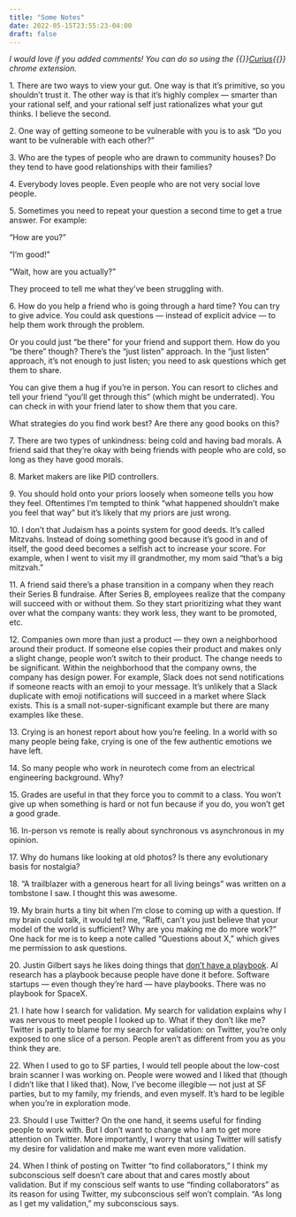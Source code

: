 ```yaml
---
title: "Some Notes"
date: 2022-05-15T23:55:23-04:00
draft: false
---
```


_I would love if you added comments! You can do so using the {{<rawhtml>}}<a href="https://curius.app" target="_blank">Curius</a>{{</rawhtml>}} chrome extension._

1\. There are two ways to view your gut. One way is that it’s primitive, so you shouldn’t trust it. The other way is that it’s highly complex — smarter than your rational self, and your rational self just rationalizes what your gut thinks. I believe the second.

2\. One way of getting someone to be vulnerable with you is to ask “Do you want to be vulnerable with each other?”

3\. Who are the types of people who are drawn to community houses? Do they tend to have good relationships with their families?

4\. Everybody loves people. Even people who are not very social love people.

5\. Sometimes you need to repeat your question a second time to get a true answer. For example:

“How are you?”

“I’m good!”

“Wait, how are you actually?”

They proceed to tell me what they’ve been struggling with.

6\. How do you help a friend who is going through a hard time? You can try to give advice. You could ask questions — instead of explicit advice — to help them work through the problem.

Or you could just “be there” for your friend and support them. How do you “be there” though? There’s the “just listen” approach. In the “just listen” approach, it’s not enough to just listen; you need to ask questions which get them to share.

You can give them a hug if you’re in person. You can resort to cliches and tell your friend “you’ll get through this” (which might be underrated). You can check in with your friend later to show them that you care.

What strategies do you find work best? Are there any good books on this?

7\. There are two types of unkindness: being cold and having bad morals. A friend said that they’re okay with being friends with people who are cold, so long as they have good morals.

8\. Market makers are like PID controllers.

9\. You should hold onto your priors loosely when someone tells you how they feel. Oftentimes I’m tempted to think “what happened shouldn’t make you feel that way” but it’s likely that my priors are just wrong.

10\. I don’t that Judaism has a points system for good deeds. It’s called Mitzvahs. Instead of doing something good because it’s good in and of itself, the good deed becomes a selfish act to increase your score. For example, when I went to visit my ill grandmother, my mom said “that’s a big mitzvah.”

11\. A friend said there’s a phase transition in a company when they reach their Series B fundraise. After Series B, employees realize that the company will succeed with or without them. So they start prioritizing what they want over what the company wants: they work less, they want to be promoted, etc.

12\. Companies own more than just a product — they own a neighborhood around their product. If someone else copies their product and makes only a slight change, people won’t switch to their product. The change needs to be significant. Within the neighborhood that the company owns, the company has design power. For example, Slack does not send notifications if someone reacts with an emoji to your message. It’s unlikely that a Slack duplicate with emoji notifications will succeed in a market where Slack exists. This is a small not-super-significant example but there are many examples like these.

13\. Crying is an honest report about how you’re feeling. In a world with so many people being fake, crying is one of the few authentic emotions we have left.

14\. So many people who work in neurotech come from an electrical engineering background. Why?

15\. Grades are useful in that they force you to commit to a class. You won’t give up when something is hard or not fun because if you do, you won’t get a good grade.

16\. In-person vs remote is really about synchronous vs asynchronous in my opinion.

17\. Why do humans like looking at old photos? Is there any evolutionary basis for nostalgia?

18\. “A trailblazer with a generous heart for all living beings” was written on a tombstone I saw. I thought this was awesome.

19\. My brain hurts a tiny bit when I’m close to coming up with a question. If my brain could talk, it would tell me, “Raffi, can’t you just believe that your model of the world is sufficient? Why are you making me do more work?” One hack for me is to keep a note called “Questions about X,” which gives me permission to ask questions.

20\. Justin Gilbert says he likes doing things that [don’t have a playbook](https://masterplan.substack.com/p/master-plan-justin-glibert-foundation?curius=521%2C3%2C1599%2C1294%2C1417%2C30%2C1419&s=r). AI research has a playbook because people have done it before. Software startups — even though they’re hard — have playbooks. There was no playbook for SpaceX.

21\. I hate how I search for validation. My search for validation explains why I was nervous to meet people I looked up to. What if they don’t like me? Twitter is partly to blame for my search for validation: on Twitter, you’re only exposed to one slice of a person. People aren’t as different from you as you think they are.

22\. When I used to go to SF parties, I would tell people about the low-cost brain scanner I was working on. People were wowed and I liked that (though I didn’t like that I liked that). Now, I’ve become illegible — not just at SF parties, but to my family, my friends, and even myself. It’s hard to be legible when you’re in exploration mode.

23\. Should I use Twitter? On the one hand, it seems useful for finding people to work with. But I don’t want to change who I am to get more attention on Twitter. More importantly, I worry that using Twitter will satisfy my desire for validation and make me want even more validation.

24\. When I think of posting on Twitter “to find collaborators,” I think my subconscious self doesn’t care about that and cares mostly about validation. But if my conscious self wants to use “finding collaborators” as its reason for using Twitter, my subconscious self won’t complain. “As long as I get my validation,” my subconscious says.
